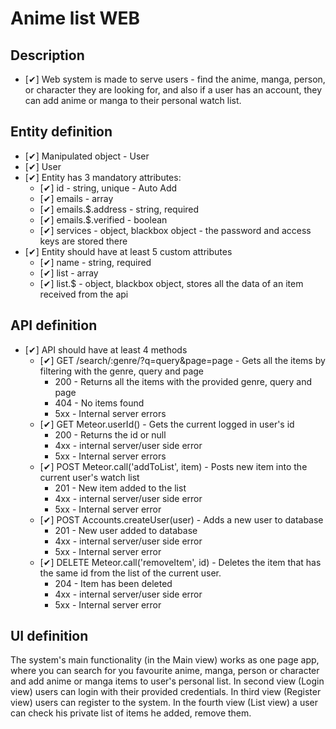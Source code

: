 # Anime list WEB

## Description
- [✔] Web system is made to serve users - find the anime, manga, person, or character they are looking for, and also if a user has an account, they can add anime or manga to their personal watch list.

## Entity definition
- [✔] Manipulated object - User
- [✔] User
- [✔] Entity has 3 mandatory attributes:
    - [✔] id - string, unique - Auto Add
    - [✔] emails - array 
    - [✔] emails.$.address - string, required
    - [✔] emails.$.verified - boolean 
    - [✔] services - object, blackbox object - the password and access keys are stored there
- [✔] Entity should have at least 5 custom attributes
    - [✔] name - string, required
    - [✔] list - array
    - [✔] list.$ - object, blackbox object, stores all the data of an item received from the api


## API definition
- [✔] API should have at least 4 methods
    - [✔] GET /search/:genre/?q=query&page=page - Gets all the items by filtering with the genre, query and page
        - 200 - Returns all the items with the provided genre, query and page
        - 404 - No items found
        - 5xx - Internal server errors
    - [✔] GET Meteor.userId() - Gets the current logged in user's id
        - 200 - Returns the id or null
        - 4xx - internal server/user side error
        - 5xx - Internal server errors
    - [✔] POST Meteor.call('addToList', item) - Posts new item into the current user's watch list
        - 201 - New item added to the list
        - 4xx - internal server/user side error
        - 5xx - Internal server error
    - [✔] POST Accounts.createUser(user) - Adds a new user to database
        - 201 - New user added to database
        - 4xx - internal server/user side error
        - 5xx - Internal server error
    - [✔] DELETE Meteor.call('removeItem', id) - Deletes the item that has the same id from the list of the current user.
        - 204 - Item has been deleted
        - 4xx - internal server/user side error
        - 5xx - Internal server error

## UI definition
The system's main functionality (in the Main view) works as one page app, where you can search for you favourite anime, manga, person or character and add anime or manga items to user's personal list.
In second view (Login view) users can login with their provided credentials.
In third view (Register view) users can register to the system.
In the fourth view (List view) a user can check his private list of items he added, remove them.
